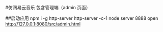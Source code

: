 #仿网易云音乐
包含管理端（admin 页面）

##启动应用
npm i -g http-server
http-server -c-1
node server 8888
open http://127.0.0.1:8080/src/admin.html
